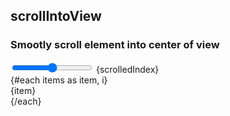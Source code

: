 <script lang="ts">
	import Preview from '$lib/components/Preview.svelte';

	import { scrollIntoView } from '$lib/actions/scroll';

  const itemCount = 20;
  const items = Array.from({ length: itemCount }).map((_, i) => `Item: ${i}`)
  let scrolledIndex = 0;
</script>

## scrollIntoView

### Smootly scroll element into center of view

<Preview>
  <input type="range" bind:value={scrolledIndex} min={0} max={itemCount} /> {scrolledIndex}
  <div class="h-40 overflow-auto border rounded">
    {#each items as item, i}
      <div
        use:scrollIntoView={{ condition: scrolledIndex === i }}
        class:bg-gray-200={scrolledIndex === i}
      >
        {item}
      </div>
    {/each}
  </div>
</Preview>

